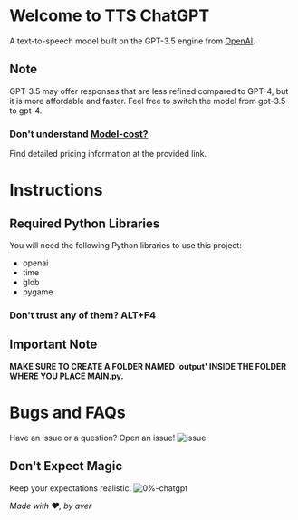 # Welcome to TTS ChatGPT

A text-to-speech model built on the GPT-3.5 engine from [OpenAI](https://www.openai.com).

## Note

GPT-3.5 may offer responses that are less refined compared to GPT-4, but it is more affordable and faster. Feel free to switch the model from gpt-3.5 to gpt-4.

### Don't understand [Model-cost?](https://openai.com/pricing#language-models)
Find detailed pricing information at the provided link.

# Instructions

## Required Python Libraries

You will need the following Python libraries to use this project:

- openai
- time
- glob
- pygame

### Don't trust any of them? ALT+F4

## Important Note

**MAKE SURE TO CREATE A FOLDER NAMED 'output' INSIDE THE FOLDER WHERE YOU PLACE MAIN.py.**

# Bugs and FAQs

Have an issue or a question? Open an issue!
![issue](https://user-images.githubusercontent.com/66864263/228055777-9b3cf110-9d5d-4dc5-8914-f6c02d227a3e.svg)

## Don't Expect Magic

Keep your expectations realistic.
![0%-chatgpt](https://user-images.githubusercontent.com/66864263/228057139-563cc625-3983-4ac6-969a-e5cbecdc290d.svg)

*Made with ❤️, by aver*
